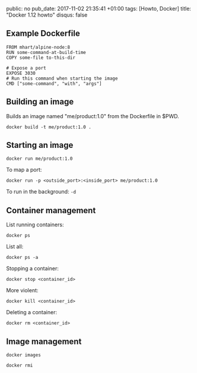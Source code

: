 public: no
pub_date: 2017-11-02 21:35:41 +01:00
tags: [Howto, Docker]
title: "Docker 1.12 howto"
disqus: false

## Example Dockerfile

```
FROM mhart/alpine-node:8
RUN some-command-at-build-time
COPY some-file to-this-dir

# Expose a port
EXPOSE 3030
# Run this command when starting the image
CMD ["some-command", "with", "args"]
```

## Building an image

Builds an image named "me/product:1.0" from the Dockerfile in $PWD.

    docker build -t me/product:1.0 .

## Starting an image

    docker run me/product:1.0

To map a port:

    docker run -p <outside_port>:<inside_port> me/product:1.0

To run in the background: `-d`

## Container management

List running containers:

    docker ps

List all:

    docker ps -a

Stopping a container:

    docker stop <container_id>

More violent:

    docker kill <container_id>

Deleting a container:

    docker rm <container_id>

## Image management

    docker images

    docker rmi
